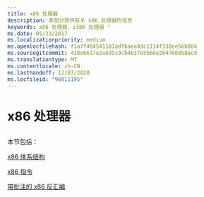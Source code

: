 ```yaml
---
title: x86 处理器
description: 本部分提供有关 x86 处理器的信息
keywords: x86 处理器，i386 处理器 "
ms.date: 05/23/2017
ms.localizationpriority: medium
ms.openlocfilehash: f1a7f464541181adfbaea4dc1114f338ee56b004
ms.sourcegitcommit: 418e6617e2a695c9cb4b37b5b60e264760858acd
ms.translationtype: MT
ms.contentlocale: zh-CN
ms.lasthandoff: 12/07/2020
ms.locfileid: "96811195"
---
```

# <a name="the-x86-processor"></a>x86 处理器


## <span id="ddk_the_x86_processor_dbg"></span><span id="DDK_THE_X86_PROCESSOR_DBG"></span>


本节包括：

[x86 体系结构](x86-architecture.md)

[x86 指令](x86-instructions.md)

[带批注的 x86 反汇编](annotated-x86-disassembly.md)

 

 





